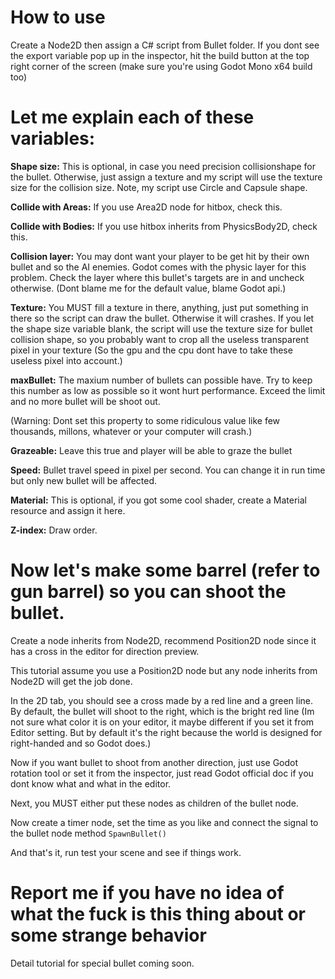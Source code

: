 # How to use
Create a Node2D then assign a C# script from Bullet folder. If you dont see the export variable pop up in the inspector, hit the build button at the top right corner of the screen (make sure you're using Godot Mono x64 build too)

# Let me explain each of these variables:
__Shape size:__ This is optional, in case you need precision collisionshape for the bullet. Otherwise, just assign a texture and my script will use the texture size for the collision size. Note, my script use Circle and Capsule shape.

__Collide with Areas:__ If you use Area2D node for hitbox, check this.

__Collide with Bodies:__ If you use hitbox inherits from PhysicsBody2D, check this.

__Collision layer:__ You may dont want your player to be get hit by their own bullet and so the AI enemies. Godot comes with the physic layer for this problem. Check the layer where this bullet's targets are in and uncheck otherwise. (Dont blame me for the default value, blame Godot api.)

__Texture:__ You MUST fill a texture in there, anything, just put something in there so the script can draw the bullet. Otherwise it will crashes. If you let the shape size variable blank, the script will use the texture size for bullet collision shape, so you probably want to crop all the useless transparent pixel in your texture (So the gpu and the cpu dont have to take these useless pixel into account.)

__maxBullet:__ The maxium number of bullets can possible have. Try to keep this number as low as possible so it wont hurt performance. Exceed the limit and no more bullet will be shoot out.

(Warning: Dont set this property to some ridiculous value like few thousands, millons, whatever or your computer will crash.)

__Grazeable:__ Leave this true and player will be able to graze the bullet

__Speed:__ Bullet travel speed in pixel per second. You can change it in run time but only new bullet will be affected.

__Material:__ This is optional, if you got some cool shader, create a Material resource and assign it here.

__Z-index:__ Draw order.

# Now let's make some barrel (refer to gun barrel) so you can shoot the bullet.
Create a node inherits from Node2D, recommend Position2D node since it has a cross in the editor for direction preview.

This tutorial assume you use a Position2D node but any node inherits from Node2D will get the job done.

In the 2D tab, you should see a cross made by a red line and a green line. By default, the bullet will shoot to the right, which is the bright red line (Im not sure what color it is on your editor, it maybe different if you set it from Editor setting. But by default it's the right because the world is designed for right-handed and so Godot does.)

Now if you want bullet to shoot from another direction, just use Godot rotation tool or set it from the inspector, just read Godot official doc if you dont know what and what in the editor.

Next, you MUST either put these nodes as children of the bullet node.

Now create a timer node, set the time as you like and connect the signal to the bullet node method ```SpawnBullet()```

And that's it, run test your scene and see if things work.

# Report me if you have no idea of what the fuck is this thing about or some strange behavior
Detail tutorial for special bullet coming soon.
